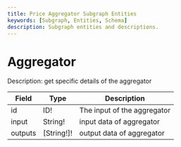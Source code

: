 ```yaml
---
title: Price Aggregator Subgraph Entities
keywords: [Subgraph, Entities, Schema]
description: Subgraph entities and descriptions.
---
```



# Aggregator

Description: get specific details of the aggregator

| Field             | Type        | Description                                      |
| ----------------- | ----------- | ------------------------------------------------ |
| id                | ID!         | The input of the aggregator                |
| input   | String!      | input data of aggregator                         |
| outputs      | [String!]!       | output data of aggregator             |

